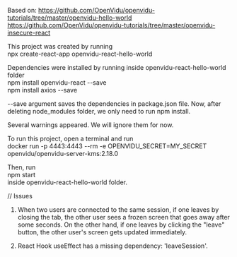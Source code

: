 Based on:
https://github.com/OpenVidu/openvidu-tutorials/tree/master/openvidu-hello-world  
https://github.com/OpenVidu/openvidu-tutorials/tree/master/openvidu-insecure-react

This project was created by running  
npx create-react-app openvidu-react-hello-world

Dependencies were installed by running inside openvidu-react-hello-world folder  
npm install openvidu-react --save  
npm install axios --save

--save argument saves the dependencies in package.json file. Now, after deleting node_modules folder, we only need to run npm install.

Several warnings appeared. We will ignore them for now.

To run this project, open a terminal and run  
docker run -p 4443:4443 --rm -e OPENVIDU_SECRET=MY_SECRET openvidu/openvidu-server-kms:2.18.0

Then, run  
npm start  
inside openvidu-react-hello-world folder.

// Issues
1) When two users are connected to the same session, if one leaves by closing the tab,
the other user sees a frozen screen that goes away after some seconds. On the other
hand, if one leaves by clicking the "leave" button, the other user's screen gets
updated immediately.

2) React Hook useEffect has a missing dependency: 'leaveSession'.